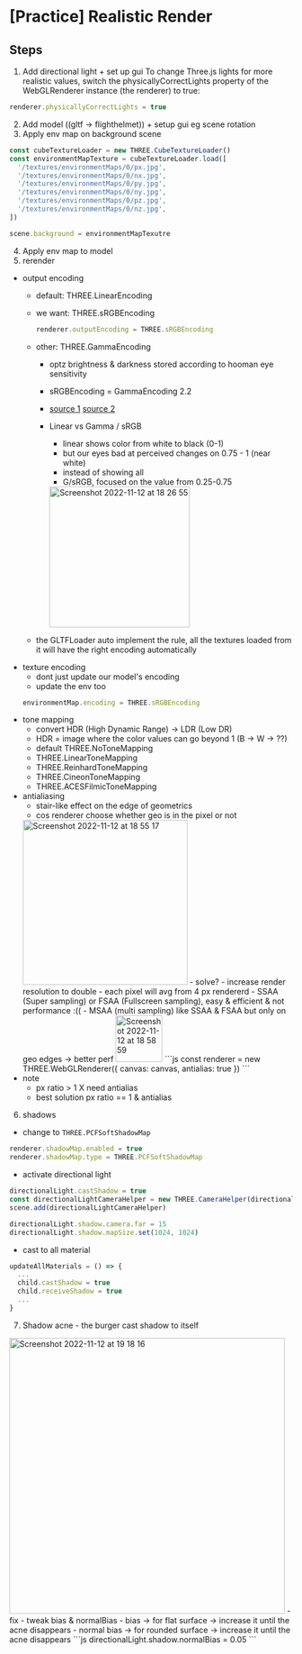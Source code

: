 # [Practice] Realistic Render

## Steps
1. Add directional light + set up gui
To change Three.js lights for more realistic values, switch the physicallyCorrectLights property of the WebGLRenderer instance (the renderer) to true:
```js
renderer.physicallyCorrectLights = true
```
2. Add model ((gltf -> flighthelmet)) + setup gui eg scene rotation
3. Apply env map on background scene
```js
const cubeTextureLoader = new THREE.CubeTextureLoader()
const environmentMapTexture = cubeTextureLoader.load([
  '/textures/environmentMaps/0/px.jpg',
  '/textures/environmentMaps/0/nx.jpg',
  '/textures/environmentMaps/0/py.jpg',
  '/textures/environmentMaps/0/ny.jpg',
  '/textures/environmentMaps/0/pz.jpg',
  '/textures/environmentMaps/0/nz.jpg',
])

scene.background = environmentMapTexutre
```
4. Apply env map to model
5. rerender
- output encoding
  - default: THREE.LinearEncoding
  - we want: THREE.sRGBEncoding
    ```js
    renderer.outputEncoding = THREE.sRGBEncoding
    ```
  - other: THREE.GammaEncoding
    - optz brightness & darkness stored according to hooman eye sensitivity
    - sRGBEncoding = GammaEncoding 2.2
    - [source 1](https://www.donmccurdy.com/2020/06/17/color-management-in-threejs/) [source 2](https://medium.com/game-dev-daily/the-srgb-learning-curve-773b7f68cf7a)
    - Linear vs Gamma / sRGB
        - linear shows color from white to black (0-1)
        - but our eyes bad at perceived changes on 0.75 - 1 (near white)
        - instead of showing all
        - G/sRGB, focused on the value from 0.25-0.75
        
        <img width="250" alt="Screenshot 2022-11-12 at 18 26 55" src="https://user-images.githubusercontent.com/103398328/201471812-632cd78e-ceff-4471-a34f-9174977c9ca0.png">

  - the GLTFLoader auto implement the rule, all the textures loaded from it will have the right encoding automatically
- texture encoding
  - dont just update our model's encoding
  - update the env too
  ```js
  environmentMap.encoding = THREE.sRGBEncoding
  ```
- tone mapping
  - convert HDR (High Dynamic Range) -> LDR (Low DR)
  - HDR  = image where the color values can go beyond 1 (B -> W -> ??)
  - default THREE.NoToneMapping
  - THREE.LinearToneMapping
  - THREE.ReinhardToneMapping
  - THREE.CineonToneMapping
  - THREE.ACESFilmicToneMapping
- antialiasing
  - stair-like effect on the edge of geometrics
  - cos renderer choose whether geo is in the pixel or not
  <img width="293" alt="Screenshot 2022-11-12 at 18 55 17" src="https://user-images.githubusercontent.com/103398328/201472792-ac62d500-b2e8-4e07-9dc0-367197cda43d.png">
  - solve? 
    - increase render resolution to double
    - each pixel will avg from 4 px rendererd
    - SSAA (Super sampling) or FSAA (Fullscreen sampling), easy & efficient & not performance :((
    - MSAA (multi sampling) like SSAA & FSAA but only on geo edges -> better perf 
    <img width="83" alt="Screenshot 2022-11-12 at 18 58 59" src="https://user-images.githubusercontent.com/103398328/201472898-4f99c1df-9473-4693-b9e5-d5d49805cab2.png">
    ```js
    const renderer = new THREE.WebGLRenderer({
        canvas: canvas,
        antialias: true
    })
    ```
 - note
   - px ratio > 1 X need antialias
   - best solution px ratio == 1 & antialias
6. shadows
  - change to `THREE.PCFSoftShadowMap`
  ```js
  renderer.shadowMap.enabled = true
  renderer.shadowMap.type = THREE.PCFSoftShadowMap
  ```
  - activate directional light
  ```js
  directionalLight.castShadow = true
  const directionalLightCameraHelper = new THREE.CameraHelper(directionalLight.shadow.camera)
  scene.add(directionalLightCameraHelper)
  
  directionalLight.shadow.camera.far = 15
  directionalLight.shadow.mapSize.set(1024, 1024)
  ```
  - cast to all material
  ```js
  updateAllMaterials = () => {
    ...
    child.castShadow = true
    child.receiveShadow = true
    ...
  }
  ```
  
  7. Shadow acne
    - the burger cast shadow to itself
  <img width="490" alt="Screenshot 2022-11-12 at 19 18 16" src="https://user-images.githubusercontent.com/103398328/201473526-f0da8466-e78f-4eda-b481-0eb6602ff6aa.png">
    - fix
      - tweak bias & normalBias
      - bias -> for flat surface -> increase it until the acne disappears
      - normal bias -> for rounded surface -> increase it until the acne disappears
     ```js
     directionalLight.shadow.normalBias = 0.05
     ```
  
